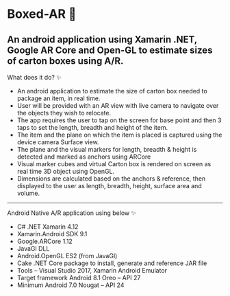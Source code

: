 # Boxed-AR  :tada: 

An android application using Xamarin .NET, Google AR Core and Open-GL to estimate sizes of carton boxes using A/R.
---
What does it do? :sparkles:
* An android application to estimate the size of carton box needed to package an item, in real time.
* User will be provided with an AR view with live camera to navigate over the objects they wish to relocate.
* The app requires the user to tap on the screen for base point and then 3 taps to set the length, breadth and height of the item.
* The item and the plane on which the item is placed is captured using the device camera Surface view.
* The plane and the visual markers for length, breadth & height is detected and marked as anchors using ARCore
* Visual marker cubes and virtual Carton box is rendered on screen as real time 3D object  using OpenGL.
* Dimensions are calculated based on the anchors & reference, then displayed to the user as length, breadth, height, surface area and volume.
---
Android Native A/R application using below :sparkles:
* C# .NET Xamarin 4.12
* Xamarin.Android SDK 9.1
* Google.ARCore 1.12
* JavaGl DLL
* Android.OpenGL ES2 (from JavaGl)
* Cake .NET Core package to install, generate and reference JAR file 
* Tools – Visual Studio 2017, Xamarin Android Emulator
* Target framework Android 8.1 Oreo – API 27
* Minimum Android 7.0 Nougat – API 24
